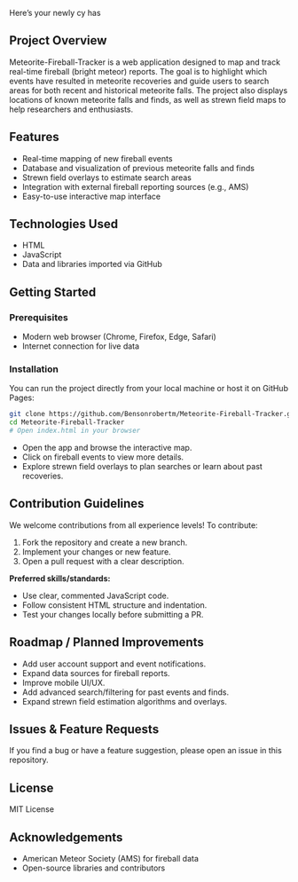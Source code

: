 Here’s your newly cy has

## Project Overview
Meteorite-Fireball-Tracker is a web application designed to map and track real-time fireball (bright meteor) reports. The goal is to highlight which events have resulted in meteorite recoveries and guide users to search areas for both recent and historical meteorite falls. The project also displays locations of known meteorite falls and finds, as well as strewn field maps to help researchers and enthusiasts.

## Features
- Real-time mapping of new fireball events  
- Database and visualization of previous meteorite falls and finds  
- Strewn field overlays to estimate search areas  
- Integration with external fireball reporting sources (e.g., AMS)  
- Easy-to-use interactive map interface

## Technologies Used
- HTML  
- JavaScript  
- Data and libraries imported via GitHub

## Getting Started

### Prerequisites
- Modern web browser (Chrome, Firefox, Edge, Safari)
- Internet connection for live data

### Installation
You can run the project directly from your local machine or host it on GitHub Pages:
```bash
git clone https://github.com/Bensonrobertm/Meteorite-Fireball-Tracker.git
cd Meteorite-Fireball-Tracker
# Open index.html in your browser
```
- Open the app and browse the interactive map.
- Click on fireball events to view more details.
- Explore strewn field overlays to plan searches or learn about past recoveries.

## Contribution Guidelines

We welcome contributions from all experience levels! To contribute:
1. Fork the repository and create a new branch.
2. Implement your changes or new feature.
3. Open a pull request with a clear description.

**Preferred skills/standards:**  
- Use clear, commented JavaScript code.
- Follow consistent HTML structure and indentation.
- Test your changes locally before submitting a PR.

## Roadmap / Planned Improvements
- Add user account support and event notifications.
- Expand data sources for fireball reports.
- Improve mobile UI/UX.
- Add advanced search/filtering for past events and finds.
- Expand strewn field estimation algorithms and overlays.

## Issues & Feature Requests

If you find a bug or have a feature suggestion, please open an issue in this repository.

## License
MIT License

## Acknowledgements
- American Meteor Society (AMS) for fireball data  
- Open-source libraries and contributors
